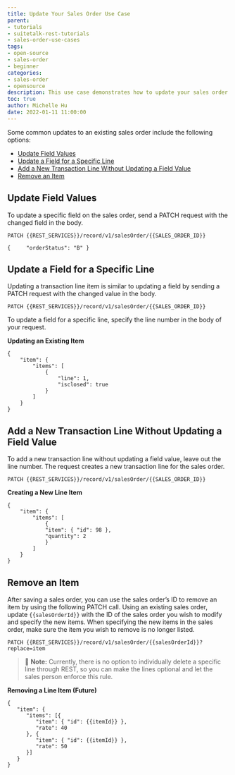 ```yaml
---
title: Update Your Sales Order Use Case
parent:
- tutorials
- suitetalk-rest-tutorials
- sales-order-use-cases
tags:
- open-source
- sales-order
- beginner
categories:
- sales-order
- opensource
description: This use case demonstrates how to update your sales order.
toc: true
author: Michelle Hu
date: 2022-01-11 11:00:00
---
```

Some common updates to an existing sales order include the following options:

- [Update Field Values](#update-field-values)
- [Update a Field for a Specific Line](#update-a-field-for-a-specific-line)
- [Add a New Transaction Line Without Updating a Field Value](#add-a-new-transaction-line-without-updating-a-field-value)
- [Remove an Item](#remove-an-item)

## Update Field Values

To update a specific field on the sales order, send a PATCH request with the changed field in the body.

<!-- {% raw %} -->
```
PATCH {{REST_SERVICES}}/record/v1/salesOrder/{{SALES_ORDER_ID}}

{     "orderStatus": "B" }
```
<!-- {% endraw %} -->

## Update a Field for a Specific Line

Updating a transaction line item is similar to updating a field by sending a PATCH request with the changed value in the body.

<!-- {% raw %} -->
```
PATCH {{REST_SERVICES}}/record/v1/salesOrder/{{SALES_ORDER_ID}}
```
<!-- {% endraw %} -->

To update a field for a specific line, specify the line number in the body of your request.

**Updating an Existing Item**

```
{
    "item": {
        "items": [
            {
                "line": 1,
                "isclosed": true
            }
        ]
    }
}
```

## Add a New Transaction Line Without Updating a Field Value

To add a new transaction line without updating a field value, leave out the line number. The request creates a new transaction line for the sales order.

<!-- {% raw %} -->
```
PATCH {{REST_SERVICES}}/record/v1/salesOrder/{{SALES_ORDER_ID}}
```
<!-- {% endraw %} -->

**Creating a New Line Item**

```
{
    "item": {
        "items": [
            {
            "item": { "id": 98 },
            "quantity": 2
            }
        ]
    }
}
```

## Remove an Item

After saving a sales order, you can use the sales order’s ID to remove an item by using the following PATCH call. Using an existing sales order, update `{{salesOrderId}}` with the ID of the sales order you wish to modify and specify the new items. When specifying the new items in the sales order, make sure the item you wish to remove is no longer listed.

<!-- {% raw %} -->
```
PATCH {{REST_SERVICES}}/record/v1/salesOrder/{{salesOrderId}}?replace=item
```
<!-- {% endraw %} -->

> 📢 **Note:** Currently, there is no option to individually delete a specific line through REST, so you can make the lines optional and let the sales person enforce this rule.

**Removing a Line Item (Future)**

```
{
   "item": {
      "items": [{
         "item": { "id": {{itemId}} },
         "rate": 40
      }, {
         "item": { "id": {{itemId}} },
         "rate": 50
      }]
   }
}
```